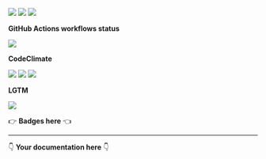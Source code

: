 ![](https://img.shields.io/github/package-json/v/kaskadi/get-amz-report)
![](https://img.shields.io/badge/code--style-standard-blue)
![](https://img.shields.io/github/license/kaskadi/get-amz-report?color=blue)

**GitHub Actions workflows status**

![](https://img.shields.io/github/workflow/status/kaskadi/get-amz-report/deploy?label=deployed&logo=Amazon%20AWS)
<!-- Only for branches which are not release/** or master -->
<!-- ![](https://img.shields.io/github/workflow/status/kaskadi/get-amz-report/syntax-test?label=syntax-test&logo=serverless) -->

**CodeClimate**

[![](https://img.shields.io/codeclimate/maintainability/kaskadi/get-amz-report?label=maintainability&logo=Code%20Climate)](https://codeclimate.com/github/kaskadi/get-amz-report)
[![](https://img.shields.io/codeclimate/tech-debt/kaskadi/get-amz-report?label=technical%20debt&logo=Code%20Climate)](https://codeclimate.com/github/kaskadi/get-amz-report)
[![](https://img.shields.io/codeclimate/coverage/kaskadi/get-amz-report?label=test%20coverage&logo=Code%20Climate)](https://codeclimate.com/github/kaskadi/get-amz-report)

**LGTM**

[![](https://img.shields.io/lgtm/grade/javascript/github/kaskadi/get-amz-report?label=code%20quality&logo=LGTM)](https://lgtm.com/projects/g/kaskadi/get-amz-report/?mode=list&logo=LGTM)

:point_right: **Badges here** :point_left:

****

:point_down: **Your documentation here** :point_down:
